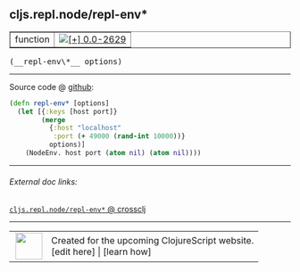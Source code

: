 ## cljs.repl.node/repl-env\*



 <table border="1">
<tr>
<td>function</td>
<td><a href="https://github.com/cljsinfo/cljs-api-docs/tree/0.0-2629"><img valign="middle" alt="[+] 0.0-2629" title="Added in 0.0-2629" src="https://img.shields.io/badge/+-0.0--2629-lightgrey.svg"></a> </td>
</tr>
</table>


 <samp>
(__repl-env\*__ options)<br>
</samp>

---







Source code @ [github](https://github.com/clojure/clojurescript/blob/r3264/src/main/clojure/cljs/repl/node.clj#L204-L210):

```clj
(defn repl-env* [options]
  (let [{:keys [host port]}
        (merge
          {:host "localhost"
           :port (+ 49000 (rand-int 10000))}
          options)]
    (NodeEnv. host port (atom nil) (atom nil))))
```

<!--
Repo - tag - source tree - lines:

 <pre>
clojurescript @ r3264
└── src
    └── main
        └── clojure
            └── cljs
                └── repl
                    └── <ins>[node.clj:204-210](https://github.com/clojure/clojurescript/blob/r3264/src/main/clojure/cljs/repl/node.clj#L204-L210)</ins>
</pre>

-->

---



###### External doc links:

[`cljs.repl.node/repl-env*` @ crossclj](http://crossclj.info/fun/cljs.repl.node/repl-env*.html)<br>

---

 <table>
<tr><td>
<img valign="middle" align="right" width="48px" src="http://i.imgur.com/Hi20huC.png">
</td><td>
Created for the upcoming ClojureScript website.<br>
[edit here] | [learn how]
</td></tr></table>

[edit here]:https://github.com/cljsinfo/cljs-api-docs/blob/master/cljsdoc/cljs.repl.node/repl-envSTAR.cljsdoc
[learn how]:https://github.com/cljsinfo/cljs-api-docs/wiki/cljsdoc-files

<!--

This information was too distracting to show to readers, but I'll leave it
commented here since it is helpful to:

- pretty-print the data used to generate this document
- and show how to retrieve that data



The API data for this symbol:

```clj
{:ns "cljs.repl.node",
 :name "repl-env*",
 :type "function",
 :signature ["[options]"],
 :source {:code "(defn repl-env* [options]\n  (let [{:keys [host port]}\n        (merge\n          {:host \"localhost\"\n           :port (+ 49000 (rand-int 10000))}\n          options)]\n    (NodeEnv. host port (atom nil) (atom nil))))",
          :title "Source code",
          :repo "clojurescript",
          :tag "r3264",
          :filename "src/main/clojure/cljs/repl/node.clj",
          :lines [204 210]},
 :full-name "cljs.repl.node/repl-env*",
 :full-name-encode "cljs.repl.node/repl-envSTAR",
 :history [["+" "0.0-2629"]]}

```

Retrieve the API data for this symbol:

```clj
;; from Clojure REPL
(require '[clojure.edn :as edn])
(-> (slurp "https://raw.githubusercontent.com/cljsinfo/cljs-api-docs/catalog/cljs-api.edn")
    (edn/read-string)
    (get-in [:symbols "cljs.repl.node/repl-env*"]))
```

-->
